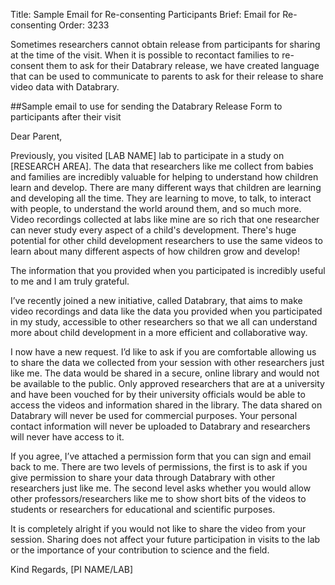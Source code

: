 Title: Sample Email for Re-consenting Participants
Brief: Email for Re-consenting
Order: 3233

Sometimes researchers cannot obtain release from participants for sharing at the time of the visit. When it is possible to recontact families to re-consent them to ask for their Databrary release, we have created language that can be used to communicate to parents to ask for their release to share video data with Databrary.

##Sample email to use for sending the Databrary Release Form to participants after their visit

Dear Parent,

Previously, you visited [LAB NAME] lab to participate in a study on [RESEARCH AREA].
The data that researchers like me collect from babies and families are incredibly valuable for helping to understand how children learn and develop.
There are many different ways that children are learning and developing all the time.
They are learning to move, to talk, to interact with people, to understand the world around them, and so much more.
Video recordings collected at labs like mine are so rich that one researcher can never study every aspect of a child's development. 
There's huge potential for other child development researchers to use the same videos to learn about many different aspects of how children grow and develop!

The information that you provided when you participated is incredibly useful to me and I am truly grateful.

I’ve recently joined a new initiative, called Databrary, that aims to make video recordings and data like the data you provided when you participated in my study, accessible to other researchers so that we all can understand more about child development in a more efficient and collaborative way.

I now have a new request. I’d like to ask if you are comfortable allowing us to share the data we collected from your session with other researchers just like me. 
The data would be shared in a secure, online library and would not be available to the public. 
Only approved researchers that are at a university and have been vouched for by their university officials would be able to access the videos and information shared in the library. 
The data shared on Databrary will never be used for commercial purposes. 
Your personal contact information will never be uploaded to Databrary and researchers will never have access to it. 

If you agree, I’ve attached a permission form that you can sign and email back to me. 
There are two levels of permissions, the first is to ask if you give permission to share your data through Databrary with other researchers just like me. 
The second level asks whether you would allow other professors/researchers like me to show short bits of the videos to students or researchers for educational and scientific purposes. 

It is completely alright if you would not like to share the video from your session. 
Sharing does not affect your future participation in visits to the lab or the importance of your contribution to science and the field. 


Kind Regards,
[PI NAME/LAB]